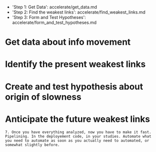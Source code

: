 - 'Step 1: Get Data': accelerate/get_data.md
- 'Step 2: Find the weakest links': accelerate/find_weakest_links.md
- 'Step 3: Form and Test Hypotheses': accelerate/form_and_test_hypotheses.md


# Get data about info movement

# Identify the present weakest links

# Create and test hypothesis about origin of slowness

# Anticipate the future weakest links



    7. Once you have everything analyzed, now you have to make it fast. Pipelining. In the deployement code, in your studies. Automate what you need to automate as soon as you actually need to automated, or somewhat slightly before.
